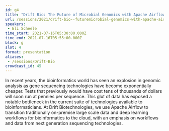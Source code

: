 ```yaml
---
id: g4
title: "Drift Bio: The Future of Microbial Genomics with Apache Airflow"
url: /sessions/2021/drift-bio--futuremicrobial-genomics-with-apache-airflow
speakers:
 - Eli Scheele
time_start: 2021-07-16T05:30:00.000Z
time_end: 2021-07-16T05:55:00.000Z
block: g
slot: 4
format: presentation
aliases:
 - /sessions/Drift-Bio
crowdcast_id: 45
---
```


In recent years, the bioinformatics world has seen an explosion in genomic analysis as gene sequencing technologies have become exponentially cheaper. Tests that previously would have cost tens of thousands of dollars will soon run at pennies per sequence. This glut of data has exposed a notable bottleneck in the current suite of technologies available to bioinformaticians. At Drift Biotechnologies, we use Apache Airflow to transition traditionally on-premise large scale data and deep learning workflows for bioinformatics to the cloud, with an emphasis on workflows and data from next generation sequencing technologies.
